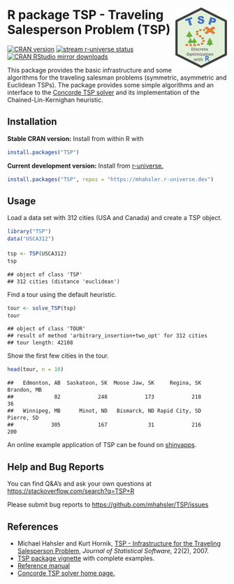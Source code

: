 
# <img src="man/figures/logo.svg" align="right" height="139" /> R package TSP - Traveling Salesperson Problem (TSP)

[![CRAN
version](http://www.r-pkg.org/badges/version/TSP)](https://CRAN.R-project.org/package=TSP)
[![stream r-universe
status](https://mhahsler.r-universe.dev/badges/TSP)](https://mhahsler.r-universe.dev/TSP)
[![CRAN RStudio mirror
downloads](http://cranlogs.r-pkg.org/badges/TSP)](https://CRAN.R-project.org/package=TSP)

This package provides the basic infrastructure and some algorithms for
the traveling salesman problems (symmetric, asymmetric and Euclidean
TSPs). The package provides some simple algorithms and an interface to
the [Concorde TSP solver](http://www.math.uwaterloo.ca/tsp/concorde/)
and its implementation of the Chained-Lin-Kernighan heuristic.

## Installation

**Stable CRAN version:** Install from within R with

``` r
install.packages("TSP")
```

**Current development version:** Install from
[r-universe.](https://mhahsler.r-universe.dev/TSP)

``` r
install.packages("TSP", repos = "https://mhahsler.r-universe.dev")
```

## Usage

Load a data set with 312 cities (USA and Canada) and create a TSP
object.

``` r
library("TSP")
data("USCA312")
 
tsp <- TSP(USCA312)
tsp
```

    ## object of class 'TSP' 
    ## 312 cities (distance 'euclidean')

Find a tour using the default heuristic.

``` r
tour <- solve_TSP(tsp)
tour
```

    ## object of class 'TOUR' 
    ## result of method 'arbitrary_insertion+two_opt' for 312 cities
    ## tour length: 42108

Show the first few cities in the tour.

``` r
head(tour, n = 10)
```

    ##   Edmonton, AB  Saskatoon, SK  Moose Jaw, SK     Regina, SK    Brandon, MB 
    ##             82            248            173            218             36 
    ##   Winnipeg, MB      Minot, ND   Bismarck, ND Rapid City, SD     Pierre, SD 
    ##            305            167             31            216            200

An online example application of TSP can be found on
[shinyapps](https://shrinidhee.shinyapps.io/SimpleTSP).

## Help and Bug Reports

You can find Q&A’s and ask your own questions at
<https://stackoverflow.com/search?q=TSP+R>

Please submit bug reports to <https://github.com/mhahsler/TSP/issues>

## References

- Michael Hahsler and Kurt Hornik, [TSP - Infrastructure for the
  Traveling Salesperson
  Problem,](http://dx.doi.org/10.18637/jss.v023.i02) *Journal of
  Statistical Software,* 22(2), 2007.
- [TSP package
  vignette](https://cran.r-project.org/package=TSP/vignettes/TSP.pdf)
  with complete examples.
- [Reference manual](https://cran.r-project.org/package=TSP/TSP.pdf)
- [Concorde TSP solver home
  page.](http://www.math.uwaterloo.ca/tsp/concorde/)
